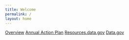 ```yaml
---
title: Welcome
permalink: /
layout: home
---
```


<section class="usa-section">
  <div class="usa-grid frontpage-boxes">
    <a href="{{ site.baseurl }}/overview/" class="usa-width-one-fourth">Overview</a>
    <a href="{{ site.baseurl }}/action-plan/" class="usa-width-one-fourth">Annual Action Plan</a>
    <a href="https://resources.data.gov/" class="usa-width-one-fourth">Resources.data.gov</a>
    <a href="https://www.data.gov/" class="usa-width-one-fourth">Data.gov</a>
  </div>
</section>


